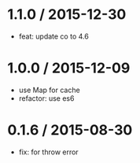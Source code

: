 
1.1.0 / 2015-12-30
==================

  * feat: update co to 4.6


1.0.0 / 2015-12-09
==================

 * use Map for cache
 * refactor: use es6


0.1.6 / 2015-08-30
==================

 * fix: for throw error
